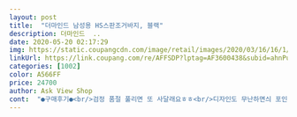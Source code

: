 ```yaml
---
layout: post 
title:  "더마인드 남성용 HS스판조거바지, 블랙" 
description: 더마인드  ..
date: 2020-05-20 02:17:29 
img: https://static.coupangcdn.com/image/retail/images/2020/03/16/16/1/e64ab041-64b3-42e3-afac-e005c6a1bee4.jpg 
linkUrl: https://link.coupang.com/re/AFFSDP?lptag=AF3600438&subid=ahnPublicAsk&pageKey=1366533424&itemId=2398650126&vendorItemId=70393671871&traceid=V0-113-6d6d5df926cf91c2 
categories: [1002] 
color: A566FF 
price: 24700 
author: Ask View Shop 
cont:  "●구매후기●<br/>검정 품절 풀리면 또 사달래요ㅎㅎ<br/>디자인도 무난하면싀 포인트는 있고 컬러감은 미쳤고 ㅎ<br/>먹색 L로시켰는데 카기 M자로왔어요.<br/>.<br/>다행히 색깔도 싸이즈맞아서 잘입고는있는데 먹색으로 하나더시키려는데 또 실수하시는건아닐지 잘확인하시고 보내주세요!!!<br/>먹색도 구매했어요<br/>먹색은 그냥 어두운 차콜이라고 생각했는데 이건 컬러간<br/>몸무게 72<br/>보통 L입어요 ㅎㅎ<br/>블랙사려고하다 못산거라 고민했는데 보고나니 백퍼 만족해요<br/>실제 착용자<br/>예쁘고 맘에드네요^^<br/>옷 입었는데 잘 맞고 특히 시보리 부분이 짱짱하고<br/>조거팬츠 이거랑 똑같은거 카키 L시켜서 신랑입히고 맘에들어해서<br/>진그레이랑 진카키랑 섞인듯한 오묘하고 예쁜 컬러예요<br/>컬로도 맘에들고 만족합니다<br/>키 170<br/>허리 31로<br/>" 
---
```

